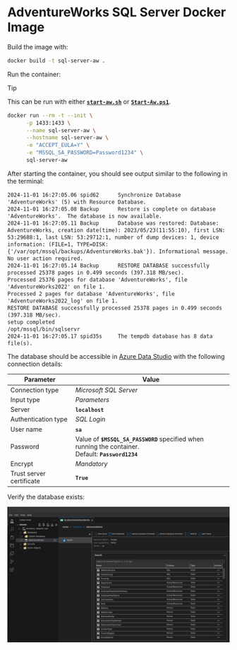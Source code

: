 # AdventureWorks SQL Server Docker Image

Build the image with:

```sh
docker build -t sql-server-aw .
```

Run the container:

> [!TIP]
> This can be run with either [**`start-aw.sh`**](./start-aw.sh) or [**`Start-Aw.ps1`**](./Start-Aw.ps1).

```sh
docker run --rm -t --init \
      -p 1433:1433 \
      --name sql-server-aw \
      --hostname sql-server-aw \
      -e "ACCEPT_EULA=Y" \
      -e "MSSQL_SA_PASSWORD=Password1234" \
      sql-server-aw
```

After starting the container, you should see output similar to the following in the terminal:

```
2024-11-01 16:27:05.06 spid62      Synchronize Database 'AdventureWorks' (5) with Resource Database.
2024-11-01 16:27:05.08 Backup      Restore is complete on database 'AdventureWorks'.  The database is now available.
2024-11-01 16:27:05.11 Backup      Database was restored: Database: AdventureWorks, creation date(time): 2023/05/23(11:55:10), first LSN: 53:29688:1, last LSN: 53:29712:1, number of dump devices: 1, device information: (FILE=1, TYPE=DISK: {'/var/opt/mssql/backups/AdventureWorks.bak'}). Informational message. No user action required.
2024-11-01 16:27:05.14 Backup      RESTORE DATABASE successfully processed 25378 pages in 0.499 seconds (397.318 MB/sec).
Processed 25376 pages for database 'AdventureWorks', file 'AdventureWorks2022' on file 1.
Processed 2 pages for database 'AdventureWorks', file 'AdventureWorks2022_log' on file 1.
RESTORE DATABASE successfully processed 25378 pages in 0.499 seconds (397.318 MB/sec).
setup completed
/opt/mssql/bin/sqlservr
2024-11-01 16:27:05.17 spid35s     The tempdb database has 8 data file(s).
```

The database should be accessible in [Azure Data Studio](https://azure.microsoft.com/en-us/products/data-studio) with the following connection details:

Parameter | Value
----------|------
Connection type | *Microsoft SQL Server*
Input type | *Parameters*
Server | **`localhost`**
Authentication type | *SQL Login*
User name | **`sa`**
Password | Value of **`$MSSQL_SA_PASSWORD`** specified when running the container.<br/>Default: **`Password1234`**
Encrypt | *Mandatory*
Trust server certificate | **`True`**

Verify the database exists:

![db](./assets/db.png)